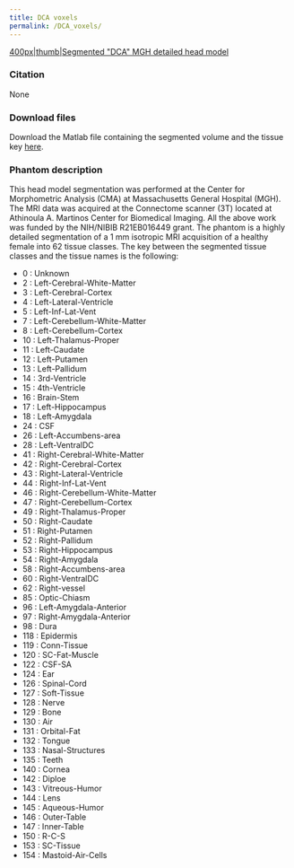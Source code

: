 ```yaml
---
title: DCA voxels
permalink: /DCA_voxels/
---
```


<a href="/File:MGH_DCA_head_model.jpg" class="wikilink"
title="400px|thumb|Segmented &quot;DCA&quot; MGH detailed head model">400px|thumb|Segmented
"DCA" MGH detailed head model</a>

### Citation

None

### Download files

Download the Matlab file containing the segmented volume and the tissue
key
[here](https://phantoms.martinos.org/images/7/76/MGH_DCA_head_model.zip).

### Phantom description

This head model segmentation was performed at the Center for
Morphometric Analysis (CMA) at Massachusetts General Hospital (MGH). The
MRI data was acquired at the Connectome scanner (3T) located at
Athinoula A. Martinos Center for Biomedical Imaging. All the above work
was funded by the NIH/NIBIB R21EB016449 grant. The phantom is a highly
detailed segmentation of a 1 mm isotropic MRI acquisition of a healthy
female into 62 tissue classes. The key between the segmented tissue
classes and the tissue names is the following:

- 0 : Unknown
- 2 : Left-Cerebral-White-Matter
- 3 : Left-Cerebral-Cortex
- 4 : Left-Lateral-Ventricle
- 5 : Left-Inf-Lat-Vent
- 7 : Left-Cerebellum-White-Matter
- 8 : Left-Cerebellum-Cortex
- 10 : Left-Thalamus-Proper
- 11 : Left-Caudate
- 12 : Left-Putamen
- 13 : Left-Pallidum
- 14 : 3rd-Ventricle
- 15 : 4th-Ventricle
- 16 : Brain-Stem
- 17 : Left-Hippocampus
- 18 : Left-Amygdala
- 24 : CSF
- 26 : Left-Accumbens-area
- 28 : Left-VentralDC
- 41 : Right-Cerebral-White-Matter
- 42 : Right-Cerebral-Cortex
- 43 : Right-Lateral-Ventricle
- 44 : Right-Inf-Lat-Vent
- 46 : Right-Cerebellum-White-Matter
- 47 : Right-Cerebellum-Cortex
- 49 : Right-Thalamus-Proper
- 50 : Right-Caudate
- 51 : Right-Putamen
- 52 : Right-Pallidum
- 53 : Right-Hippocampus
- 54 : Right-Amygdala
- 58 : Right-Accumbens-area
- 60 : Right-VentralDC
- 62 : Right-vessel
- 85 : Optic-Chiasm
- 96 : Left-Amygdala-Anterior
- 97 : Right-Amygdala-Anterior
- 98 : Dura
- 118 : Epidermis
- 119 : Conn-Tissue
- 120 : SC-Fat-Muscle
- 122 : CSF-SA
- 124 : Ear
- 126 : Spinal-Cord
- 127 : Soft-Tissue
- 128 : Nerve
- 129 : Bone
- 130 : Air
- 131 : Orbital-Fat
- 132 : Tongue
- 133 : Nasal-Structures
- 135 : Teeth
- 140 : Cornea
- 142 : Diploe
- 143 : Vitreous-Humor
- 144 : Lens
- 145 : Aqueous-Humor
- 146 : Outer-Table
- 147 : Inner-Table
- 150 : R-C-S
- 153 : SC-Tissue
- 154 : Mastoid-Air-Cells